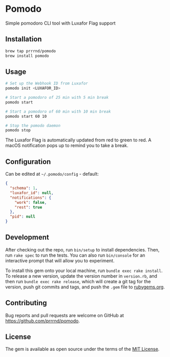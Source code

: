 # Pomodo

Simple pomodoro CLI tool with Luxafor Flag support

## Installation

```sh
brew tap prrrnd/pomodo
brew install pomodo
```

## Usage

```sh
# Set up the Webhook ID from Luxafor
pomodo init <LUXAFOR_ID>

# Start a pomodoro of 25 min with 5 min break
pomodo start

# Start a pomodoro of 60 min with 10 min break
pomodo start 60 10

# Stop the pomodo daemon
pomodo stop
```

The Luxafor Flag is automatically updated from red to green to red.
A macOS notification pops up to remind you to take a break.


## Configuration

Can be edited at `~/.pomodo/config` - default:

```json
{
  "schema": 1,
  "luxafor_id": null,
  "notifications": {
    "work": false,
    "rest": true
  },
  "pid": null
}
```

## Development

After checking out the repo, run `bin/setup` to install dependencies. Then, run `rake spec` to run the tests. You can also run `bin/console` for an interactive prompt that will allow you to experiment.

To install this gem onto your local machine, run `bundle exec rake install`. To release a new version, update the version number in `version.rb`, and then run `bundle exec rake release`, which will create a git tag for the version, push git commits and tags, and push the `.gem` file to [rubygems.org](https://rubygems.org).

## Contributing

Bug reports and pull requests are welcome on GitHub at https://github.com/prrrnd/pomodo.

## License

The gem is available as open source under the terms of the [MIT License](https://opensource.org/licenses/MIT).
